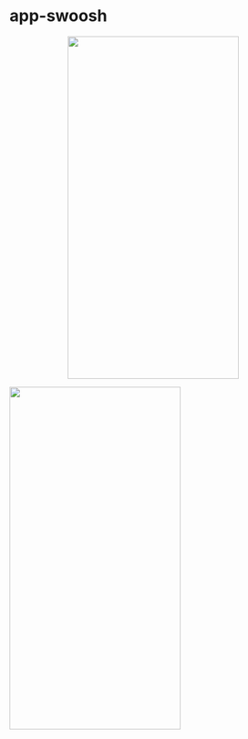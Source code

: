# app-swoosh

<p align="center">
  <img src="screenshots/welocme.PNG" width="300" height="600">
  <p> </p>
  <img src="screenshots/home.PNG" width="300" height="600">
</p>
